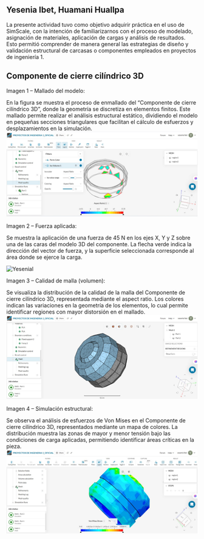 ## Yesenia Ibet, Huamani Huallpa

La presente actividad tuvo como objetivo adquirir práctica en el uso de SimScale, con la intención de familiarizarnos con el proceso de modelado, asignación de materiales, aplicación de cargas y análisis de resultados. Esto permitió comprender de manera general las estrategias de diseño y validación estructural de carcasas o componentes empleados en proyectos de ingeniería 1.


## Componente de cierre cilíndrico 3D

 Imagen 1 – Mallado del modelo: 

En la figura se muestra el proceso de enmallado del “Componente de cierre cilíndrico 3D”, donde la geometría se discretiza en elementos finitos. Este mallado permite realizar el análisis estructural estático, dividiendo el modelo en pequeñas secciones triangulares que facilitan el cálculo de esfuerzos y desplazamientos en la simulación.
![Yesenial](/Imagenes/Ibet1.png)



Imagen 2 – Fuerza aplicada:

Se muestra la aplicación de una fuerza de 45 N en los ejes X, Y y Z sobre una de las caras del modelo 3D del componente. La flecha verde indica la dirección del vector de fuerza, y la superficie seleccionada corresponde al área donde se ejerce la carga.

![Yesenial](/Imagenes/Ibe2.png)

Imagen 3 – Calidad de malla (volumen):

Se visualiza la distribución de la calidad de la malla del Componente de cierre cilíndrico 3D, representada mediante el aspect ratio. Los colores indican las variaciones en la geometría de los elementos, lo cual permite identificar regiones con mayor distorsión en el mallado.
![Yesenial](/Imagenes/Ibet3.png) 


 Imagen 4 – Simulación estructural:
 
Se observa el análisis de esfuerzos de Von Mises en el Componente de cierre cilíndrico 3D, representados mediante un mapa de colores. La distribución muestra las zonas de mayor y menor tensión bajo las condiciones de carga aplicadas, permitiendo identificar áreas críticas en la pieza.
![Yesenial](/Imagenes/Ibet4.png)
